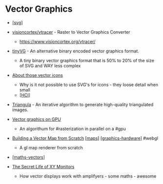 Vector Graphics
===============

* [[svg]]

* [visioncortex/vtracer](https://github.com/visioncortex/vtracer) -  Raster to Vector Graphics Converter
    *  https://www.visioncortex.org/vtracer/

* [tinyVG](https://tinyvg.tech/) - An alternative binary encoded vector graphics format.
    * A tiny binary vector graphics format that is 50% to 20% of the size of SVG and WAY less complex

* [About those vector icons](https://www.pushing-pixels.org/2011/11/04/about-those-vector-icons.html)
    * Why is it not possible to use SVG's for icons - they loose detail when small
    * [[HCI]]

* [Triangula](https://github.com/RH12503/Triangula) - An iterative algorithm to generate high-quality triangulated images. 
* [Vector graphics on GPU](https://gasiulis.name/vector-graphics-on-gpu/)
    * An algorithum for #rasterization in parallel on a #gpu

* [Building a Vector Map from Scratch](https://ckochis.com/building-a-vector-map-from-scratch) [[maps]] [[graphics-hardware]] #webgl
    * A gl map renderer from scratch

* [[maths-vectors]]

* [The Secret Life of XY Monitors](https://www.jmargolin.com/xy/xymon.htm)
    * How vector displays work with amplifyers - some maths - awesome

[//begin]: # "Autogenerated link references for markdown compatibility"
[svg]: svg.md "SVG"
[HCI]: HCI.md "HCI"
[maps]: maps.md "Maps"
[graphics-hardware]: graphics-hardware.md "Graphics Hardware"
[maths-vectors]: maths-vectors.md "Maths Vectors"
[//end]: # "Autogenerated link references"